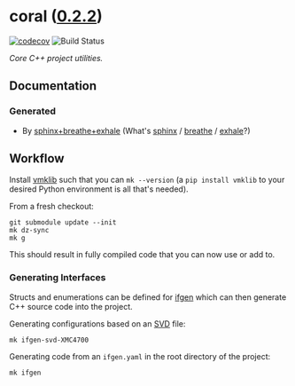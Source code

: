 <!--
    =====================================
    generator=datazen
    version=3.1.2
    hash=b09ffed8f96323afef69e5805e0d454f
    =====================================
-->

# coral ([0.2.2](https://github.com/vkottler/coral/releases/tag/0.2.2))

[![codecov](https://codecov.io/gh/vkottler/coral/branch/master/graph/badge.svg)](https://codecov.io/gh/vkottler/coral)
![Build Status](https://github.com/vkottler/coral/actions/workflows/yambs-project.yml/badge.svg)

*Core C++ project utilities.*

## Documentation

### Generated

* By [sphinx+breathe+exhale](https://vkottler.github.io/cpp/sphinx/coral/)
(What's [sphinx](https://www.sphinx-doc.org/en/master/) /
[breathe](https://breathe.readthedocs.io/en/latest/) /
[exhale](https://exhale.readthedocs.io/en/latest/)?)

## Workflow

Install [vmklib](https://github.com/vkottler/vmklib) such that you can
`mk --version` (a `pip install vmklib` to your desired Python environment is
all that's needed).

From a fresh checkout:

```
git submodule update --init
mk dz-sync
mk g
```

This should result in fully compiled code that you can now use or add to.


### Generating Interfaces

Structs and enumerations can be defined for
[ifgen](https://github.com/vkottler/ifgen) which can then generate C++ source
code into the project.

Generating configurations based on an
[SVD](https://github.com/vkottler/ifgen/tree/master/ifgen/data/svd) file:

```
mk ifgen-svd-XMC4700
```

Generating code from an `ifgen.yaml` in the root directory of the project:

```
mk ifgen
```
